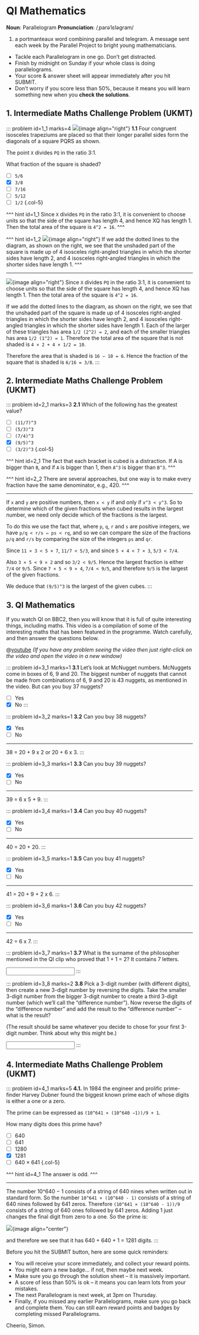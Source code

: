 # QI Mathematics

<div class="dictionary">

__Noun__: Parallelogram
__Pronunciation__: /ˌparəˈlɛləɡram/

1. a portmanteaux word combining parallel and telegram. A message sent each
week by the Parallel Project to bright young mathematicians.

</div>

*	Tackle each Parallelogram in one go. Don’t get distracted.
*	Finish by midnight on Sunday if your whole class is doing parallelograms.
*	Your score & answer sheet will appear immediately after you hit SUBMIT.
*	Don’t worry if you score less than 50%, because it means you will learn something new when you __check the solutions__.


## 1. Intermediate Maths Challenge Problem (UKMT)
<!--- 2013 (13) --->

::: problem id=1_1 marks=4
![](/resources/9-26-qi-mathematics/1-square.png){image align="right"}
__1.1__ Four congruent isosceles trapeziums are placed so that their longer parallel sides form the diagonals of a square PQRS as shown.  

The point `X` divides `PQ` in the ratio 3:1.  

What fraction of the square is shaded?

* [ ] `5/6`
* [x] `3/8`
* [ ] `7/16`
* [ ] `5/12`
* [ ] `1/2`
{.col-5}

^^^ hint id=1_1
Since `X` divides `PQ` in the ratio 3:1, it is convenient to choose units so that the side of the square has length 4, and hence XQ has length 1. Then the total area of the square is `4^2 = 16`.
^^^

^^^ hint id=1_2
![](/resources/9-26-qi-mathematics/1-square-answer.png){image align="right"}
If we add the dotted lines to the diagram, as shown on the right, we see that the unshaded part of the square is made up of 4 isosceles right-angled triangles in which the shorter sides have length 2, and 4 isosceles right-angled triangles in which the shorter sides have length 1.
^^^

---

![](/resources/9-26-qi-mathematics/1-square-answer.png){image align="right"}
Since `X` divides `PQ` in the ratio 3:1, it is convenient to choose units so that the side of the square has length 4, and hence XQ has length 1. Then the total area of the square is `4^2 = 16`.  

If we add the dotted lines to the diagram, as shown on the right, we see that the unshaded part of the square is made up of 4 isosceles right-angled triangles in which the shorter sides have length 2, and 4 isosceles right-angled triangles in which the shorter sides have length 1. Each of the larger of these triangles has area `1/2 (2^2) = 2`, and
each of the smaller triangles has area `1/2 (1^2) = 1`. Therefore the total area of the square that is not shaded is `4 × 2 + 4 × 1/2 = 10`.  

Therefore the area that is shaded is `16 − 10 = 6`. Hence the fraction of the square that is shaded is `6/16 = 3/8`.
:::


## 2. Intermediate Maths Challenge Problem (UKMT)
<!--- 2013 (14) --->

::: problem id=2_1 marks=3
__2.1__ Which of the following has the greatest value?

* [ ] `(11/7)^3`
* [ ] `(5/3)^3`
* [ ] `(7/4)^3`
* [x] `(9/5)^3`
* [ ] `(3/2)^3`
{.col-5}

^^^ hint id=2_1
The fact that each bracket is cubed is a distraction. If A is bigger than `B`, and if `A` is bigger than 1, then `A^3` is bigger than `B^3`.
^^^

^^^ hint id=2_2
There are several approaches, but one way is to make every fraction have the same denominator, e.g., 420.
^^^

---

If `x` and `y` are positive numbers, then `x < y` if and only if `x^3 < y^3`. So to determine which of the given fractions when cubed results in the largest number, we need only decide which of the fractions is the largest.  

To do this we use the fact that, where `p`, `q`, `r` and `s` are positive integers, we have `p/q < r/s ⇔ ps < rq`, and so we can compare the size of the fractions `p/q` and `r/s` by comparing the size of the integers `ps` and `qr`.  

Since `11 × 3 < 5 × 7`, `11/7 < 5/3`, and since `5 × 4 < 7 × 3`, `5/3 < 7/4`.  

Also `3 × 5 < 9 × 2` and so `3/2 < 9/5`. Hence the largest fraction is either `7/4` or `9/5`. Since `7 × 5 < 9 × 4`, `7/4 < 9/5`, and therefore `9/5` is the largest of the given fractions.  

We deduce that `(9/5)^3` is the largest of the given cubes.
:::


## 3. QI Mathematics

If you watch QI on BBC2, then you will know that it is full of quite interesting things, including maths. This video is a compilation of some of the interesting maths that has been featured in the programme. Watch carefully, and then answer the questions below.

@[youtube](lwfedNylBXU?rel=0) _(If you have any problem seeing the video then just right-click on the video and open the video in a new window)_  

::: problem id=3_1 marks=1
__3.1__ Let’s look at McNugget numbers. McNuggets come in boxes of 6, 9 and 20. The biggest number of nuggets that cannot be made from combinations of 6, 9 and 20 is 43 nuggets, as mentioned in the video. But can you buy 37 nuggets?

* [ ] Yes
* [x] No
:::

::: problem id=3_2 marks=1
__3.2__ Can you buy 38 nuggets?

* [x] Yes
* [ ] No

---

38 = 20 + 9 x 2 or 20 + 6 x 3.
:::

::: problem id=3_3 marks=1
__3.3__ Can you buy 39 nuggets?

* [x] Yes
* [ ] No

---

39 = 6 x 5 + 9.
:::

::: problem id=3_4 marks=1
__3.4__ Can you buy 40 nuggets?

* [x] Yes
* [ ] No

---

40 = 20 + 20.
:::

::: problem id=3_5 marks=1
__3.5__ Can you buy 41 nuggets?

* [x] Yes
* [ ] No

---

41 = 20 + 9 + 2 x 6.
:::

::: problem id=3_6 marks=1
__3.6__ Can you buy 42 nuggets?

* [x] Yes
* [ ] No

---

42 = 6 x 7.
:::

::: problem id=3_7 marks=1
__3.7__ What is the surname of the philosopher mentioned in the QI clip who proved that 1 + 1 = 2? It contains 7 letters.

<input type="text" solution="RUSSELL"/>  
:::

::: problem id=3_8 marks=2
__3.8__ Pick a 3-digit number (with different digits), then create a new 3-digit number by reversing the digits. Take the smaller 3-digit number from the bigger 3-digit number to create a third 3-digit number (which we’ll call the “difference number”). Now reverse the digits of the “difference number” and add the result to the “difference number” – what is the result?  

(The result should be same whatever you decide to chose for your first 3-digit number. Think about why this might be.)

<input type="number" solution="1089"/>  
:::


## 4. Intermediate Maths Challenge Problem (UKMT)
<!--- 2013 (25) --->

::: problem id=4_1 marks=5
__4.1.__ In 1984 the engineer and prolific prime-finder Harvey Dubner found the biggest known prime each of whose digits is either a one or a zero.  

The prime can be expressed as `(10^641 × (10^640 −1))/9 + 1`.  

How many digits does this prime have?

* [ ] 640
* [ ] 641
* [ ] 1280
* [x] 1281
* [ ] 640 × 641
{.col-5}

^^^ hint id=4_1
The answer is odd.
^^^

---

The number 10^640 − 1 consists of a string of 640 nines when written out in standard form. So the
number `10^641 × (10^640 - 1)` consists of a string of 640 nines followed by 641 zeros. Therefore `(10^641 × (10^640 - 1))/9` consists of a string of 640 ones followed by 641 zeros. Adding 1 just changes the final digit from zero to a one. So the prime is:  

![](/resources/9-26-qi-mathematics/4-prime-answer.png){image align="center"}

and therefore we see that it has 640 + 640 + 1 = 1281 digits.
:::


Before you hit the SUBMIT button, here are some quick reminders:

*	You will receive your score immediately, and collect your reward points.
*	You might earn a new badge... if not, then maybe next week.
*	Make sure you go through the solution sheet – it is massively important.
*	A score of less than 50% is ok – it means you can learn lots from your mistakes.
*	The next Parallelogram is next week, at 3pm on Thursday.
*	Finally, if you missed any earlier Parallelograms, make sure you go back and complete them. You can still earn reward points and badges by completing missed Parallelograms.

Cheerio,
Simon.
